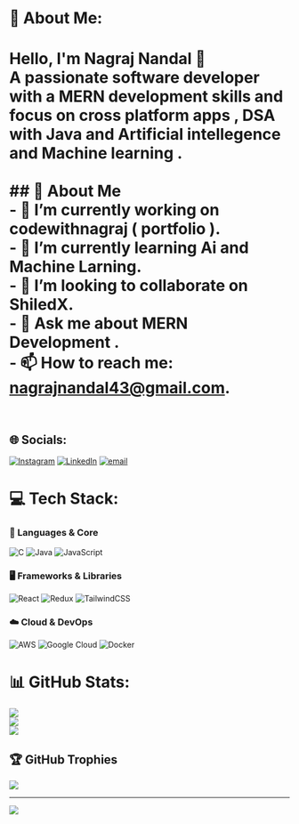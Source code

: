 # 💫 About Me:
# Hello, I'm Nagraj Nandal 👋<br>A passionate software developer with a MERN development skills and focus on cross platform apps , DSA with Java and Artificial intellegence and Machine learning .<br><br>## 🚀 About Me<br>- 🔭 I’m currently working on codewithnagraj ( portfolio ).<br>- 🌱 I’m currently learning Ai and Machine Larning.<br>- 👯 I’m looking to collaborate on ShiledX.<br>- 💬 Ask me about MERN Development .<br>- 📫 How to reach me: nagrajnandal43@gmail.com.<br><br>


## 🌐 Socials:
[![Instagram](https://img.shields.io/badge/Instagram-%23E4405F.svg?logo=Instagram&logoColor=white)](https://instagram.com/nagraj_np2308) [![LinkedIn](https://img.shields.io/badge/LinkedIn-%230077B5.svg?logo=linkedin&logoColor=white)](https://linkedin.com/in/nagraj-nandal-71a361333) [![email](https://img.shields.io/badge/Email-D14836?logo=gmail&logoColor=white)](mailto:nagrajnandal43@gmail.com) 

# 💻 Tech Stack:
### 🚀 Languages & Core
![C](https://img.shields.io/badge/c-%2300599C.svg?style=for-the-badge&logo=c&logoColor=white) 
![Java](https://img.shields.io/badge/java-%23ED8B00.svg?style=for-the-badge&logo=openjdk&logoColor=white) 
![JavaScript](https://img.shields.io/badge/javascript-%23323330.svg?style=for-the-badge&logo=javascript&logoColor=%23F7DF1E) 

### 🖥️ Frameworks & Libraries
![React](https://img.shields.io/badge/react-%2320232a.svg?style=for-the-badge&logo=react&logoColor=%2361DAFB) 
![Redux](https://img.shields.io/badge/redux-%23593d88.svg?style=for-the-badge&logo=redux&logoColor=white) 
![TailwindCSS](https://img.shields.io/badge/tailwindcss-%2338B2AC.svg?style=for-the-badge&logo=tailwind-css&logoColor=white)

### ☁️ Cloud & DevOps
![AWS](https://img.shields.io/badge/AWS-%23FF9900.svg?style=for-the-badge&logo=amazon-aws&logoColor=white) 
![Google Cloud](https://img.shields.io/badge/GoogleCloud-%234285F4.svg?style=for-the-badge&logo=google-cloud&logoColor=white) 
![Docker](https://img.shields.io/badge/docker-%230db7ed.svg?style=for-the-badge&logo=docker&logoColor=white)


# 📊 GitHub Stats:
![](https://github-readme-stats.vercel.app/api?username=Nagraj23&theme=transparent&hide_border=true&include_all_commits=false&count_private=false)<br/>
![](https://nirzak-streak-stats.vercel.app/?user=Nagraj23&theme=transparent&hide_border=true)<br/>
![](https://github-readme-stats.vercel.app/api/top-langs/?username=Nagraj23&theme=transparent&hide_border=true&include_all_commits=false&count_private=false&layout=compact)

## 🏆 GitHub Trophies
![](https://github-profile-trophy.vercel.app/?username=Nagraj23&theme=gruvbox_light&no-frame=false&no-bg=true&margin-w=4)

---
[![](https://visitcount.itsvg.in/api?id=Nagraj23&icon=0&color=0)](https://visitcount.itsvg.in)

<!-- Proudly created with GPRM ( https://gprm.itsvg.in ) -->
